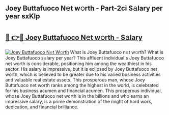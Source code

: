 ## Joey Buttafuoco N𝚎t w𝚘rth - Part-2ci S𝚊lary per year sxKlp

# <h2><a href="http://gc3475r.nevu.top/?p=Joey+Buttafuoco">🔗 👉🔴 Joey Buttafuoco N𝚎t w𝚘rth - S𝚊lary</a></h2>

[![Joey Buttafuoco N𝚎t W𝚘rth](https://i.imgur.com/Oavwk0R.jpeg)](http://gc3475r.nevu.top/?p=Joey+Buttafuoco)
What is Joey Buttafuoco n𝚎t w𝚘rth? What is Joey Buttafuoco s𝚊lary per year?
This affluent individual's Joey Buttafuoco net worth is considerable, positioning him among the wealthiest in his sector. His salary is impressive, but it is eclipsed by Joey Buttafuoco net worth, which is believed to be greater due to his varied business activities and valuable real estate assets. This prosperous man, whose Joey Buttafuoco net worth ranks among the highest in the world, is celebrated for his business acumen and financial acumen. This prosperous individual, whose Joey Buttafuoco net worth is in the billions and who earns an impressive salary, is a prime demonstration of the might of hard work, dedication, and financial brilliance.
